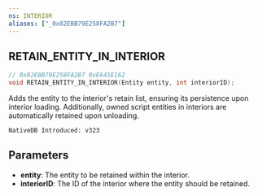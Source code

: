 ```yaml
---
ns: INTERIOR
aliases: ["_0x82EBB79E258FA2B7"]
---
```

## RETAIN_ENTITY_IN_INTERIOR

```c
// 0x82EBB79E258FA2B7 0xE645E162
void RETAIN_ENTITY_IN_INTERIOR(Entity entity, int interiorID);
```

Adds the entity to the interior's retain list, ensuring its persistence upon interior loading. Additionally, owned script entities in interiors are automatically retained upon unloading.

```
NativeDB Introduced: v323
```

## Parameters
* **entity**: The entity to be retained within the interior.
* **interiorID**: The ID of the interior where the entity should be retained.

